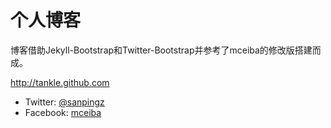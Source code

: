 # 个人博客

博客借助Jekyll-Bootstrap和Twitter-Bootstrap并参考了mceiba的修改版搭建而成。

<http://tankle.github.com>

 - Twitter: [@sanpingz](http://twitter.com/#!/tankle)
 - Facebook: [mceiba](https://www.facebook.com/#!/tankle)

